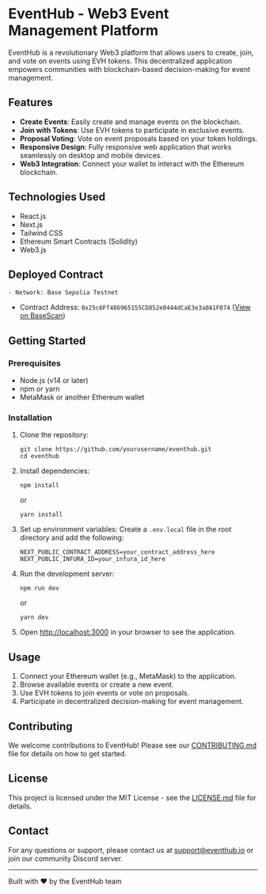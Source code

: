 # EventHub - Web3 Event Management Platform

EventHub is a revolutionary Web3 platform that allows users to create, join, and vote on events using EVH tokens. This decentralized application empowers communities with blockchain-based decision-making for event management.

## Features

- **Create Events**: Easily create and manage events on the blockchain.
- **Join with Tokens**: Use EVH tokens to participate in exclusive events.
- **Proposal Voting**: Vote on event proposals based on your token holdings.
- **Responsive Design**: Fully responsive web application that works seamlessly on desktop and mobile devices.
- **Web3 Integration**: Connect your wallet to interact with the Ethereum blockchain.

## Technologies Used

- React.js
- Next.js
- Tailwind CSS
- Ethereum Smart Contracts (Solidity)
- Web3.js

## Deployed Contract

    - Network: Base Sepolia Testnet

- Contract Address: `0x25c6Ff486965155CD852e0444dCaE3e3a0A1F074` ([View on BaseScan](https://sepolia.basescan.org/address/0x25c6Ff486965155CD852e0444dCaE3e3a0A1F074))

## Getting Started

### Prerequisites

- Node.js (v14 or later)
- npm or yarn
- MetaMask or another Ethereum wallet

### Installation

1. Clone the repository:

   ```
   git clone https://github.com/yourusername/eventhub.git
   cd eventhub
   ```

2. Install dependencies:

   ```
   npm install
   ```

   or

   ```
   yarn install
   ```

3. Set up environment variables:
   Create a `.env.local` file in the root directory and add the following:

   ```
   NEXT_PUBLIC_CONTRACT_ADDRESS=your_contract_address_here
   NEXT_PUBLIC_INFURA_ID=your_infura_id_here
   ```

4. Run the development server:

   ```
   npm run dev
   ```

   or

   ```
   yarn dev
   ```

5. Open [http://localhost:3000](http://localhost:3000) in your browser to see the application.

## Usage

1. Connect your Ethereum wallet (e.g., MetaMask) to the application.
2. Browse available events or create a new event.
3. Use EVH tokens to join events or vote on proposals.
4. Participate in decentralized decision-making for event management.

## Contributing

We welcome contributions to EventHub! Please see our [CONTRIBUTING.md](CONTRIBUTING.md) file for details on how to get started.

## License

This project is licensed under the MIT License - see the [LICENSE.md](LICENSE.md) file for details.

## Contact

For any questions or support, please contact us at support@eventhub.io or join our community Discord server.

---

Built with ❤️ by the EventHub team
